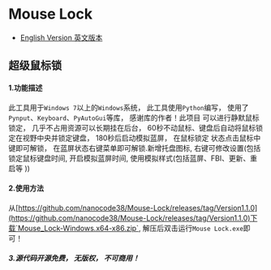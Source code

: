 # Mouse Lock
- [English Version 英文版本](.\README.md)
## 超级鼠标锁

#### 1.功能描述
此工具用于`Windows 7`以上的`Windows`系统， 此工具使用`Python`编写， 使用了`Pynput`、`Keyboard`、`PyAutoGui`等库， 感谢库的作者！此项目
可以进行静默鼠标锁定， 几乎不占用资源可以长期挂在后台， 60秒不动鼠标、键盘后自动将鼠标锁定在视野中央并锁定键盘， 180秒后启动模拟蓝屏， 在鼠标锁定
状态点击鼠标中键即可解锁， 在蓝屏状态右键菜单即可解锁.新增托盘图标, 右键可修改设置(包括锁定鼠标键盘时间, 开启模拟蓝屏时间, 使用模拟样式(包括蓝屏、FBI、更新、重启等
))

#### 2.使用方法
从[https://github.com/nanocode38/Mouse-Lock/releases/tag/Version1.1.0](https://github.com/nanocode38/Mouse-Lock/releases/tag/Version1.1.0)下载`Mouse_Lock-Windows.x64-x86.zip`, 解压后双击运行`Mouse Lock.exe`即可！

##### 3.源代码开源免费， 无版权， 不可商用！